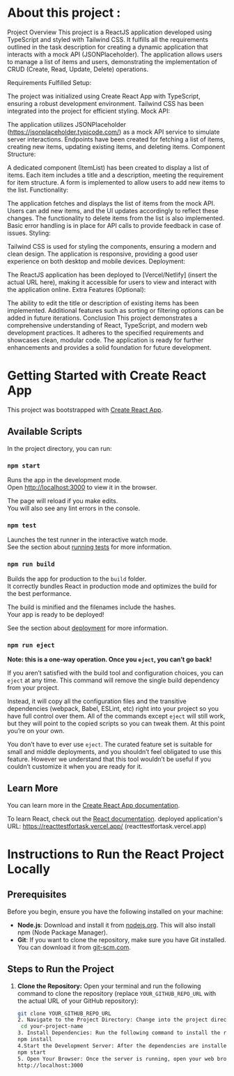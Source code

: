 # About this project :
Project Overview
This project is a ReactJS application developed using TypeScript and styled with Tailwind CSS. It fulfills all the requirements outlined in the task description for creating a dynamic application that interacts with a mock API (JSONPlaceholder). The application allows users to manage a list of items and users, demonstrating the implementation of CRUD (Create, Read, Update, Delete) operations.

Requirements Fulfilled
Setup:

The project was initialized using Create React App with TypeScript, ensuring a robust development environment.
Tailwind CSS has been integrated into the project for efficient styling.
Mock API:

The application utilizes JSONPlaceholder (https://jsonplaceholder.typicode.com/) as a mock API service to simulate server interactions.
Endpoints have been created for fetching a list of items, creating new items, updating existing items, and deleting items.
Component Structure:

A dedicated component (ItemList) has been created to display a list of items.
Each item includes a title and a description, meeting the requirement for item structure.
A form is implemented to allow users to add new items to the list.
Functionality:

The application fetches and displays the list of items from the mock API.
Users can add new items, and the UI updates accordingly to reflect these changes.
The functionality to delete items from the list is also implemented.
Basic error handling is in place for API calls to provide feedback in case of issues.
Styling:

Tailwind CSS is used for styling the components, ensuring a modern and clean design.
The application is responsive, providing a good user experience on both desktop and mobile devices.
Deployment:

The ReactJS application has been deployed to [Vercel/Netlify] (insert the actual URL here), making it accessible for users to view and interact with the application online.
Extra Features (Optional):

The ability to edit the title or description of existing items has been implemented.
Additional features such as sorting or filtering options can be added in future iterations.
Conclusion
This project demonstrates a comprehensive understanding of React, TypeScript, and modern web development practices. It adheres to the specified requirements and showcases clean, modular code. The application is ready for further enhancements and provides a solid foundation for future development.

# Getting Started with Create React App

This project was bootstrapped with [Create React App](https://github.com/facebook/create-react-app).

## Available Scripts

In the project directory, you can run:

### `npm start`

Runs the app in the development mode.\
Open [http://localhost:3000](http://localhost:3000) to view it in the browser.

The page will reload if you make edits.\
You will also see any lint errors in the console.

### `npm test`

Launches the test runner in the interactive watch mode.\
See the section about [running tests](https://facebook.github.io/create-react-app/docs/running-tests) for more information.

### `npm run build`

Builds the app for production to the `build` folder.\
It correctly bundles React in production mode and optimizes the build for the best performance.

The build is minified and the filenames include the hashes.\
Your app is ready to be deployed!

See the section about [deployment](https://facebook.github.io/create-react-app/docs/deployment) for more information.

### `npm run eject`

**Note: this is a one-way operation. Once you `eject`, you can’t go back!**

If you aren’t satisfied with the build tool and configuration choices, you can `eject` at any time. This command will remove the single build dependency from your project.

Instead, it will copy all the configuration files and the transitive dependencies (webpack, Babel, ESLint, etc) right into your project so you have full control over them. All of the commands except `eject` will still work, but they will point to the copied scripts so you can tweak them. At this point you’re on your own.

You don’t have to ever use `eject`. The curated feature set is suitable for small and middle deployments, and you shouldn’t feel obligated to use this feature. However we understand that this tool wouldn’t be useful if you couldn’t customize it when you are ready for it.

## Learn More

You can learn more in the [Create React App documentation](https://facebook.github.io/create-react-app/docs/getting-started).

To learn React, check out the [React documentation](https://reactjs.org/).
deployed application's URL: https://reacttestfortask.vercel.app/
(reacttestfortask.vercel.app)
# Instructions to Run the React Project Locally

## Prerequisites

Before you begin, ensure you have the following installed on your machine:

- **Node.js**: Download and install it from [nodejs.org](https://nodejs.org/). This will also install npm (Node Package Manager).
- **Git**: If you want to clone the repository, make sure you have Git installed. You can download it from [git-scm.com](https://git-scm.com/).

## Steps to Run the Project

1. **Clone the Repository:**
   Open your terminal and run the following command to clone the repository (replace `YOUR_GITHUB_REPO_URL` with the actual URL of your GitHub repository):
   ```bash
   git clone YOUR_GITHUB_REPO_URL
   2. Navigate to the Project Directory: Change into the project directory:
    cd your-project-name
   3. Install Dependencies: Run the following command to install the required dependencies:
   npm install
   4.Start the Development Server: After the dependencies are installed, you can start the development server with:
   npm start
   5. Open Your Browser: Once the server is running, open your web browser and go to:
   http://localhost:3000
   




